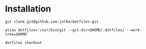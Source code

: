 # Installation

```
git clone git@github.com:jet8a/dotfiles.git
```

```
alias dotfiles='/usr/bin/git --git-dir=$HOME/.dotfiles/ --work-tree=$HOME'
```

```
dotfiles checkout
```
